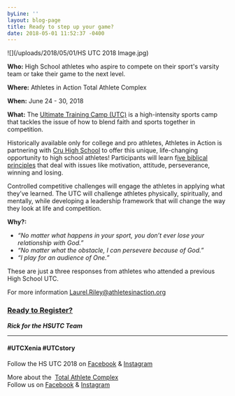 ```yaml
---
byLine: ''
layout: blog-page
title: Ready to step up your game?
date: 2018-05-01 11:52:37 -0400
---
```

![](/uploads/2018/05/01/HS UTC 2018 Image.jpg)

**Who:**  High School athletes who aspire to compete on their sport's varsity team or take their game to the next level.

**Where:**  Athletes in Action Total Athlete Complex

**When:**  June 24 - 30, 2018

**What:** The [Ultimate Training Camp (UTC)](http://www.ultimatetrainingcamp.com/) is a high-intensity sports camp that tackles the issue of how to blend faith and sports together in competition.

Historically available only for college and pro athletes, Athletes in Action is partnering with [Cru High School](http://www.cruhighschool.com/) to offer this unique, life-changing opportunity to high school athletes! Participants will learn f[ive biblical principles](http://www.ultimatetrainingcamp.com/utc-principles) that deal with issues like motivation, attitude, perseverance, winning and losing.

Controlled competitive challenges will engage the athletes in applying what they’ve learned. The UTC will challenge athletes physically, spiritually, and mentally, while developing a leadership framework that will change the way they look at life and competition.

**Why?:**

* _“No matter what happens in your sport, you don’t ever lose your relationship with God.”_
* _“No matter what the obstacle, I can persevere because of God.”_
* _“I play for an audience of One.”_

These are just a three responses from athletes who attended a previous High School UTC.

For more information [Laurel.Riley@athletesinaction.org](mailto:laurel.riley@athletesinaction.org)

### [**Ready to Register?**]()

**_Rick for the HSUTC Team_**

---

#### **#UTCXenia     #UTCstory**

Follow the HS UTC 2018 on  [Facebook](https://www.facebook.com/aiatotalathletecomplex/) & [Instagram](https://www.instagram.com/aia_sports_complex/)

More about the  [Total Athlete Complex](http://www.aiasportscomplex.com/)  
Follow us on  [Facebook](https://www.facebook.com/aiatotalathletecomplex/) & [Instagram](https://www.instagram.com/aia_sports_complex/)